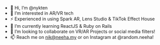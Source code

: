 - 👋 Hi, I’m @nykten
- 👀 I’m interested in AR/VR tech
- ⚡ Experienced in using Spark AR, Lens Studio & TikTok Effect House
- 🌱 I’m currently learning ReactJS & Ruby on Rails
- 💞️ I’m looking to collaborate on VR/AR Projects or social media filters!
- 📫 Reach me on [nik@neeha.my](nik@neeha.my) or on Instagram at @random.neeha!

<!---
Nykten/Nykten is a ✨ special ✨ repository because its `README.md` (this file) appears on your GitHub profile.
You can click the Preview link to take a look at your changes.
--->
